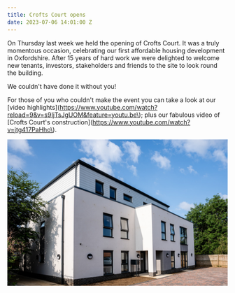```yaml
---
title: Crofts Court opens
date: 2023-07-06 14:01:00 Z
---
```


On Thursday last week we held the opening of Crofts Court. It was a truly momentous occasion, celebrating our first affordable housing development in Oxfordshire. After 15 years of hard work we were delighted to welcome new tenants, investors, stakeholders and friends to the site to look round the building.

We couldn't have done it without you!

For those of you who couldn't make the event you can take a look at our [video highlights](https://www.youtube.com/watch?reload=9&v=s9IjTsJgUOM&feature=youtu.be\); plus our fabulous video of [Crofts Court's construction](https://www.youtube.com/watch?v=jtg417PaHho\).

![cc-tenants.jpeg](/uploads/crofts-court-front-july-23.jpg)